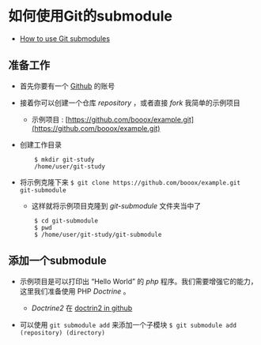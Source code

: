 ﻿# 如何使用Git的submodule

* [How to use Git submodules](http://blog.joncairns.com/2011/10/how-to-use-git-submodules/)
## 准备工作

* 首先你要有一个 [Github](https://github.com) 的账号
* 接着你可以创建一个仓库 *repository* ，或者直接 *fork* 我简单的示例项目
    * 示例项目 : [https://github.com/booox/example.git](https://github.com/booox/example.git)
    
* 创建工作目录
    ```
        $ mkdir git-study
        /home/user/git-study        
    ```
    
* 将示例克隆下来
    `$ git clone https://github.com/booox/example.git git-submodule `
    * 这样就将示例项目克隆到 *git-submodule* 文件夹当中了
    ```
        $ cd git-submodule
        $ pwd
        $ /home/user/git-study/git-submodule    
    ```
    
## 添加一个submodule

* 示例项目是可以打印出 “Hello World” 的 *php* 程序。我们需要增强它的能力，这里我们准备使用 PHP *Doctrine* 。
    * *Doctrine2* 在 [doctrin2 in github](https://github.com/doctrine/doctrine2)
    
* 可以使用 `git submodule add` 来添加一个子模块
    `$ git submodule add (repository) (directory)`
    
    
    
    
    
    
    
    
    
    
    
    
    
    
    
    
    
    
    
    
    
    
    
    
    
    
    
    